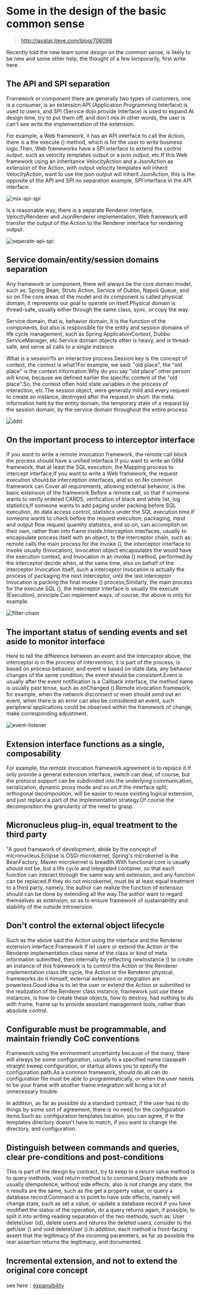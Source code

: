 # Some in the design of the basic common sense

> http://javatar.iteye.com/blog/706098

Recently told the new team some design on the common sense, is likely to be new and some other help, the thought of a few temporarily, first write here. 

## The API and SPI separation 

Framework or component there are generally two types of customers, one is a consumer, is an extension.API (Application Programming Interface) is used to users, and SPI (Service dojo.provide Interface) is used to expand.At design time, try to put them off, and don't mix.In other words, the user is can't see write the implementation of the extension.

For example, a Web framework, it has an API interface to call the Action, there is a the execute () method, which is for the user to write business logic.Then, Web frameworks have a SPI interface to extend the control output, such as velocity templates output or a json output, etc.If this Web framework using an inheritance VelocityAction and a JsonAction as extension of the Action, with output velocity templates will inherit VelocityAction, want to use the json output will inherit JsonAction, this is the opposite of the API and SPI no separation example, SPI interface in the API interface.

![mix-api-spi](../sources/images/mix-api-spi.jpg)


Is a reasonable way, there is a separate Renderer interface, VelocityRenderer and JsonRenderer implementation, Web framework will transfer the output of the Action to the Renderer interface for rendering output.

![seperate-api-spi](../sources/images/seperate-api-spi.jpg)
 

## Service domain/entity/session domains separation

Any framework or component, there will always be the core domain model, such as: Spring Bean, Struts Action, Service of Dubbo, Napoli Queue, and so on.The core areas of the model and its component is called physical domain, it represents our goal to operate on itself.Physical domain is thread-safe, usually either through the same class, sync, or copy the way.

Service domain, that is, behavior domain, it is the function of the components, but also is responsible for the entity and session domains of life cycle management, such as Spring ApplicationContext, Dubbo ServiceManager, etc.Service domain objects often is heavy, and is thread-safe, and serve all calls to a single instance.
 
What is a session?Is an interactive process.Session key is the concept of context, the context is what?For example, we said: "old place", the "old place" is the context information.Why do you say "old place" other person will know, because we defined earlier the specific content of the "old place".So, the context often hold state variables in the process of interaction, etc.The session object, were generally mild and every request to create an instance, destroyed after the request.In short: the meta information held by the entity domain, the temporary state of a request by the session domain, by the service domain throughout the entire process. 

![ddd](../sources/images/ddd.jpg)
 

## On the important process to interceptor interface 

If you want to write a remote invocation framework, the remote call block the process should have a unified interface.If you want to write an ORM framework, that at least the SQL execution, the Mapping process to intercept interface;If you want to write a Web framework, the request execution should be interception interfaces, and so on.No common framework can Cover all requirements, allowing external behavior, is the basic extension of the framework.Before a remote call, so that if someone wants to verify ordered CARDS, verification of black and white list, log statistics;If someone wants to add paging under packing before SQL execution, do data access control, statistics under the SQL execution time.If someone wants to check before the request execution, packaging, input and output flow request quantity statistics, and so on, can accomplish on their own, rather than into frame inside.Interception interfaces, usually to encapsulate process itself with an object, to the interceptor chain, such as: remote calls the main process for the invoke (), the interceptor interface to invoke usually (Invocation), Invocation object encapsulates the would have the execution context, and Invocation in an invoke () method, performed by the interceptor decide when, at the same time, also on behalf of the interceptor Invocation itself, such a interceptor Invocation is actually the process of packaging the next interceptor, until the last interceptor Invocation is packing the final invoke () process;Similarly, the main process for the execute SQL (), the interceptor interface is usually the execute (Execution), principle.Can implement ways, of course, the above is only for example. 

![filter-chain](../sources/images/filter-chain.jpg)

## The important status of sending events and set aside to monitor interface 

Here to tell the difference between an event and the interceptor above, the interceptor is in the process of intervention, it is part of the process, is based on process behavior, and event is based on state data, any behavior changes of the same condition, the event should be consistent.Event is usually after the event notification is a Callback interface, the method name is usually past tense, such as onChanged ().Remote invocation framework, for example, when the network disconnect or even should send out an event, when there is an error can also be considered an event, such peripheral applications could be observed within the framework of change, make corresponding adjustment.

![event-listener](../sources/images/event-listener.jpg)

## Extension interface functions as a single, composability

For example, the remote invocation framework agreement is to replace it.If only provide a general extension interface, switch can deal, of course, but the protocol support can be subdivided into the underlying communication, serialization, dynamic proxy mode and so on.If the interface split, orthogonal decomposition, will be easier to reuse existing logical extension, and just replace a part of the implementation strategy.Of course the decomposition the granularity of the need to grasp.

## Micronucleus plug-in, equal treatment to the third party

"A good framework of development, abide by the concept of micronucleus.Eclipse is OSGi microkernel, Spring's microkernel is the BeanFactory, Maven microkernel is breadth.With functional core is usually should not be, but a life cycle and integrated container, so that each function can interact through the same way and extension, and any function can be replaced.If they do not microkernel, must be at least equal treatment to a third party, namely, the author can realize the function of extension should can be done by extending all the way.The author want to regard themselves as extension, so as to ensure framework of sustainability and stability of the outside introversion. 

## Don't control the external object lifecycle 

Such as the above said the Action using the interface and the Renderer extension interface.Framework if let users or extend the Action or the Renderer implementation class name of the class or kind of meta information submitted, then internally by reflecting newInstance () to create an instance of this framework is to control the Action or the Renderer implementation class life cycle, the Action or the Renderer physical, frameworks do it himself, external extension or integration are powerless.Good idea is to let the user or extend the Action or submitted to the realization of the Renderer class instance, framework just use these instances, is how to create these objects, how to destroy, had nothing to do with frame, frame up to provide assistant management tools, rather than absolute control. 

## Configurable must be programmable, and maintain friendly CoC conventions 

Framework using the environment uncertainty because of the many, there will always be some configuration, usually to a specified name classpath straight sweep configuration, or startup allows you to specify the configuration path.As a common framework, should do all can do configuration file must be able to programmatically, or when the user needs to be your frame with another frame integration will bring a lot of unnecessary trouble.

In addition, as far as possible do a standard contract, if the user has to do things by some sort of agreement, there is no need for the configuration items.Such as: configuration templates location, you can agree, if in the templates directory doesn't have to match, if you want to change the directory, and configuration.

## Distinguish between commands and queries, clear pre-conditions and post-conditions

This is part of the design by contract, try to keep to a return value method is to query methods, void return method is to command.Query methods are usually idempotence, without side effects, also is not change any state, the n results are the same, such as the get a property value, or query a database record.Command is to point to have side effects, namely will change state, such as set a value, or update a database record.If you have modified the status of the operation, do a query returns again, if possible, to split it into writing reading separation of the two methods, such as: User deleteUser (id), delete users and returns the deleted users, consider to the getUser () and void deleteUser ().In addition, each method is front-facing assert that the legitimacy of the incoming parameters, as far as possible the rear assertion returns the legitimacy, and documented. 

## Incremental extension, and not to extend the original core concept

see here：[expansibility](./principals/expansibility.md)
